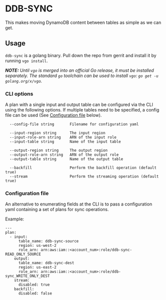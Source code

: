 # DDB-SYNC
This makes moving DynamoDB content between tables as simple as we can get.

## Usage
`ddb-sync` is a golang binary. Pull down the repo from gerrit and install it by running
`vgo install`.

_**NOTE:** Until `vgo` is merged into an official Go release, it must be installed separately. The
standard `go` toolchain can be used to install `vgo`: `go get -u golang.org/x/vgo`._

### CLI options
A plan with a single input and output table can be configured via the CLI using the following
options. If multiple tables need to be specified, a config file can be used (See
[Configuration file](#Configurationfile) below).

```
  --config-file string       Filename for configuration yaml

  --input-region string      The input region
  --input-role-arn string    ARN of the input role
  --input-table string       Name of the input table

  --output-region string     The output region
  --output-role-arn string   ARN of the output role
  --output-table string      Name of the output table

  --backfill                 Perform the backfill operation (default true)
  --stream                   Perform the streaming operation (default true)
```

### Configuration file
An alternative to enumerating fields at the CLI is to pass a configuration yaml containing a set of
plans for sync operations.

Example:

```
---
plan:
  - input:
      table_name: ddb-sync-source
      region: us-west-2
      role_arn: arn:aws:iam::<account_num>:role/ddb-sync-READ_ONLY_SOURCE
    output:
      table_name: ddb-sync-dest
      region: us-east-2
      role_arn: arn:aws:iam::<account_num>:role/ddb-sync_WRITE_ONLY_DEST
    stream:
      disabled: true
    backfill:
      disabled: false
```
